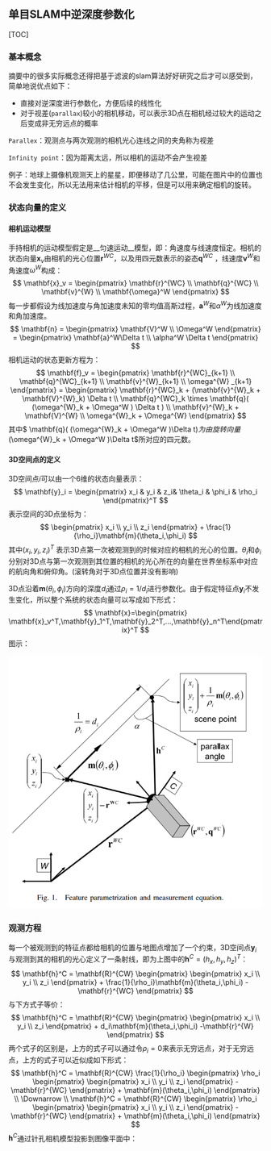 ## 单目SLAM中逆深度参数化

[TOC]

### 基本概念

摘要中的很多实际概念还得把基于滤波的slam算法好好研究之后才可以感受到，简单地说优点如下：

+ 直接对逆深度进行参数化，方便后续的线性化
+ 对于视差(`parallax`)较小的相机移动，可以表示3D点在相机经过较大的运动之后变成非无穷远点的概率

`Parallex`：观测点与两次观测的相机光心连线之间的夹角称为视差

`Infinity point`：因为距离太远，所以相机的运动不会产生视差

例子：地球上摄像机观测天上的星星，即便移动了几公里，可能在图片中的位置也不会发生变化，所以无法用来估计相机的平移，但是可以用来确定相机的旋转。

### 状态向量的定义

#### 相机运动模型

手持相机的运动模型假定是__匀速运动__模型，即：角速度与线速度恒定。相机的状态向量$\mathbf{x}_v$由相机的光心位置$\mathbf{r}^{WC}$，以及用四元数表示的姿态$\mathbf{q}^{WC}$ ，线速度$\mathbf{v}^W$和角速度$\omega^{W}$构成：
$$
\mathbf{x}_v = 
\begin{pmatrix}
\mathbf{r}^{WC} \\
\mathbf{q}^{WC} \\
\mathbf{v}^{W} \\
\mathbf{\omega}^W 
\end{pmatrix}
$$
每一步都假设为线加速度与角加速度未知的零均值高斯过程，$\mathbf{a}^W$和$\alpha^W$为线加速度和角加速度。
$$
\mathbf{n} =
\begin{pmatrix}
\mathbf{V}^W \\
\Omega^W
\end{pmatrix}
= \begin{pmatrix}
\mathbf{a}^W\Delta t \\
\alpha^W \Delta t
\end{pmatrix}
$$
相机运动的状态更新方程为：
$$
\mathbf{f}_v = 
\begin{pmatrix}
\mathbf{r}^{WC}_{k+1} \\
\mathbf{q}^{WC}_{k+1} \\
\mathbf{v}^{W}_{k+1} \\
\omega^{W} _{k+1}
\end{pmatrix}
= \begin{pmatrix}
\mathbf{r}^{WC}_k + (\mathbf{v}^{W}_k + \mathbf{V}^{W}_k) \Delta t \\
\mathbf{q}^{WC}_k \times \mathbf{q}( (\omega^{W}_k + \Omega^W ) \Delta t )  \\
\mathbf{v}^{W}_k + \mathbf{V}^{W} \\
\omega^{W}_k + \Omega^{W}
\end{pmatrix}
$$
其中$ \mathbf{q}( (\omega^{W}_k + \Omega^W )\Delta t)$为由旋转向量$(\omega^{W}_k + \Omega^W )\Delta t$所对应的四元数。

####  3D空间点的定义

3D空间点$i$可以由一个6维的状态向量表示：
$$
\mathbf{y}_i = \begin{pmatrix}
x_i & y_i & z_i& \theta_i & \phi_i & \rho_i 
\end{pmatrix}^T 
$$
表示空间的3D点坐标为：
$$
\begin{pmatrix}
x_i \\
y_i \\
z_i 
\end{pmatrix} + \frac{1}{\rho_i}\mathbf{m}(\theta_i,\phi_i)
$$
其中$(x_i,y_i,z_i)^T$ 表示3D点第一次被观测到的时候对应的相机的光心的位置。$\theta_i$和$\phi_i$分别对3D点与第一次观测到其位置的相机的光心所在的向量在世界坐标系中对应的航向角和俯仰角。(滚转角对于3D点位置并没有影响)

3D点沿着$\mathbf{m}(\theta_i,\phi_i)$方向的深度$d_i$通过$\rho_i=1/d_i$进行参数化。由于假定特征点$\mathbf{y}_i$不发生变化，所以整个系统的状态向量可以写成如下形式：
$$
\mathbf{x}=\begin{pmatrix} \mathbf{x}_v^T,\mathbf{y}_1^T,\mathbf{y}_2^T,...,\mathbf{y}_n^T\end{pmatrix}^T
$$
图示：

![](./fig1.png)



### 观测方程

每一个被观测到的特征点都给相机的位置与地图点增加了一个约束，3D空间点$\mathbf{y}_i$ 与观测到其的相机的光心定义了一条射线，即为上图中的$\mathbf{h}^C=(h_x, h_y, h_z)^T$：
$$
\mathbf{h}^C  = \mathbf{R}^{CW}
\begin{pmatrix}
\begin{pmatrix}
x_i \\
y_i \\
z_i 
\end{pmatrix} + \frac{1}{\rho_i}\mathbf{m}(\theta_i,\phi_i) -\mathbf{r}^{WC}
\end{pmatrix}
$$
与下方式子等价：
$$
\mathbf{h}^C  = \mathbf{R}^{CW}
\begin{pmatrix}
\begin{pmatrix}
x_i \\
y_i \\
z_i 
\end{pmatrix} + d_i\mathbf{m}(\theta_i,\phi_i) -\mathbf{r}^{W}
\end{pmatrix}
$$
两个式子的区别是，上方的式子可以通过令$\rho_i=0$来表示无穷远点，对于无穷远点，上方的式子可以近似成如下形式：
$$
\mathbf{h}^C  = \mathbf{R}^{CW}
\frac{1}{\rho_i}
\begin{pmatrix}
\rho_i
\begin{pmatrix}
\begin{pmatrix}
x_i \\
y_i \\
z_i 
\end{pmatrix}  -\mathbf{r}^{WC}
\end{pmatrix} + \mathbf{m}(\theta_i,\phi_i)
\end{pmatrix} \\
\Downarrow \\
\mathbf{h}^C  = \mathbf{R}^{CW}
\begin{pmatrix}
\rho_i
\begin{pmatrix}
\begin{pmatrix}
x_i \\
y_i \\
z_i 
\end{pmatrix}  -\mathbf{r}^{WC}
\end{pmatrix} + \mathbf{m}(\theta_i,\phi_i)
\end{pmatrix}
$$
$\mathbf{h}^C$通过针孔相机模型投影到图像平面中：



